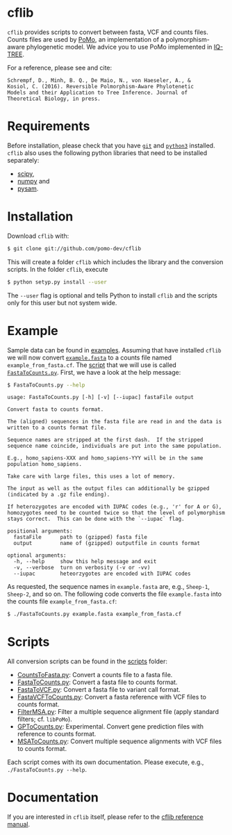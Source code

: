 # cflib #

`cflib` provides scripts to convert between fasta, VCF and counts
files.  Counts files are used by
[PoMo](http://www.cibiv.at/software/iqtree/doc/Polymorphism-Aware-Models/),
an implementation of a polymorphism-aware phylogenetic model.  We
advice you to use PoMo implemented in
[IQ-TREE](http://www.cibiv.at/software/iqtree/).

For a reference, please see and cite:

    Schrempf, D., Minh, B. Q., De Maio, N., von Haeseler, A., &
    Kosiol, C. (2016). Reversible Polmorphism-Aware Phylotenetic
    Models and their Application to Tree Inference. Journal of
    Theoretical Biology, in press.

# Requirements #

Before installation, please check that you have
[`git`](https://github.com/) and [`python3`](https://www.python.org/)
installed.  `cflib` also uses the following python libraries that need
to be installed separately:

- [scipy](http://www.scipy.org/),
- [numpy](http://www.numpy.org/) and
- [pysam](http://code.google.com/p/pysam/).

# Installation #

Download `cflib` with:

```sh
$ git clone git://github.com/pomo-dev/cflib
```

This will create a folder `cflib` which includes the library and the
conversion scripts.  In the folder `cflib`, execute

```sh
$ python setyp.py install --user
```

The `--user` flag is optional and tells Python to install `cflib` and
the scripts only for this user but not system wide.

# Example #

Sample data can be found in [examples](./examples).  Assuming that
have installed `cflib` we will now convert
[`example.fasta`](./examples/example.fasta) to a counts file named
`example_from_fasta.cf`.  The [script](Scripts) that we will use is
called [`FastaToCounts.py`](./scripts/FastaToCounts.py).  First, we
have a look at the help message:

```sh
$ FastaToCounts.py --help
```

    usage: FastaToCounts.py [-h] [-v] [--iupac] fastaFile output

    Convert fasta to counts format.

    The (aligned) sequences in the fasta file are read in and the data is
    written to a counts format file.

    Sequence names are stripped at the first dash.  If the stripped
    sequence name coincide, individuals are put into the same population.

    E.g., homo_sapiens-XXX and homo_sapiens-YYY will be in the same
    population homo_sapiens.

    Take care with large files, this uses a lot of memory.

    The input as well as the output files can additionally be gzipped
    (indicated by a .gz file ending).

    If heterozygotes are encoded with IUPAC codes (e.g., 'r' for A or G),
    homozygotes need to be counted twice so that the level of polymorphism
    stays correct.  This can be done with the `--iupac` flag.

    positional arguments:
      fastaFile      path to (gzipped) fasta file
      output         name of (gzipped) outputfile in counts format

    optional arguments:
      -h, --help     show this help message and exit
      -v, --verbose  turn on verbosity (-v or -vv)
      --iupac        heteorzygotes are encoded with IUPAC codes

As requested, the sequence names in `example.fasta` are, e.g.,
`Sheep-1`, `Sheep-2`, and so on.  The following code converts the file
`example.fasta` into the counts file `example_from_fasta.cf`:

```sh
$ ./FastaToCounts.py example.fasta example_from_fasta.cf
```

# Scripts #

All conversion scripts can be found in the [scripts](Readme.md#Scripts)
folder:

- [CountsToFasta.py](./scripts/CountsToFasta.py): Convert a counts
  file to a fasta file.
- [FastaToCounts.py](./scripts/FastaToCounts.py): Convert a fasta file
  to counts format.
- [FastaToVCF.py](./scripts/FastaToVCF.py): Convert a fasta file to
  variant call format.
- [FastaVCFToCounts.py](./scripts/FastaVCFToCounts.py): Convert a
  fasta reference with VCF files to counts format.
- [FilterMSA.py](./scripts/FilterMSA.py): Filter a multiple sequence
  alignment file (apply standard filters; cf. `libPoMo`).
- [GPToCounts.py](./scripts/GPToCounts.py): Experimental.  Convert
  gene prediction files with reference to counts format.
- [MSAToCounts.py](./scripts/MSAToCounts.py): Convert multiple
  sequence alignments with VCF files to counts format.

Each script comes with its own documentation.  Please execute, e.g.,
`./FastaToCounts.py --help`.

# Documentation #

If you are interested in `cflib` itself, please refer to the
[cflib reference manual](http://cflib.readthedocs.io/en/latest/).
